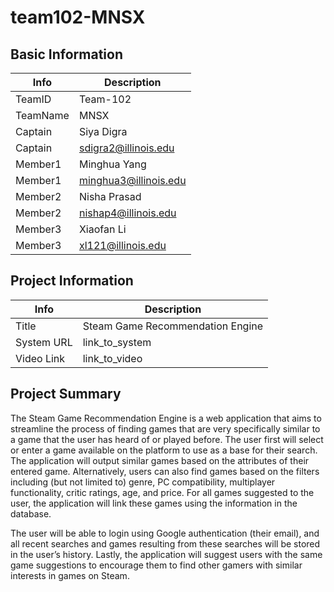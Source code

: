 # team102-MNSX

## Basic Information

|   Info      |        Description     |
| ----------- | ---------------------- |
| TeamID      |        Team-102        |
| TeamName    |          MNSX          |
| Captain     |        Siya Digra      |
| Captain     |  sdigra2@illinois.edu  |
| Member1     |       Minghua Yang     |
| Member1     |  minghua3@illinois.edu |
| Member2     |       Nisha Prasad     |
| Member2     |   nishap4@illinois.edu |
| Member3     |        Xiaofan Li      |
| Member3     |    xl121@illinois.edu  |

## Project Information

|   Info      |                  Description               |
| ----------- | ------------------------------------------ |
|  Title      |       Steam Game Recommendation Engine     |
| System URL  |                link_to_system              |
| Video Link  |                link_to_video               |

## Project Summary

The Steam Game Recommendation Engine is a web application that aims to streamline the process of finding games that are very specifically similar to a game that the user has heard of or played before. The user first will select or enter a game available on the platform to use as a base for their search. The application will output similar games based on the attributes of their entered game. Alternatively, users can also find games based on the filters including (but not limited to) genre, PC compatibility, multiplayer functionality, critic ratings, age, and price. For all games suggested to the user, the application will link these games using the information in the database.

The user will be able to login using Google authentication (their email), and all recent searches and games resulting from these searches will be stored in the user’s history. Lastly, the application will suggest users with the same game suggestions to encourage them to find other gamers with similar interests in games on Steam.
